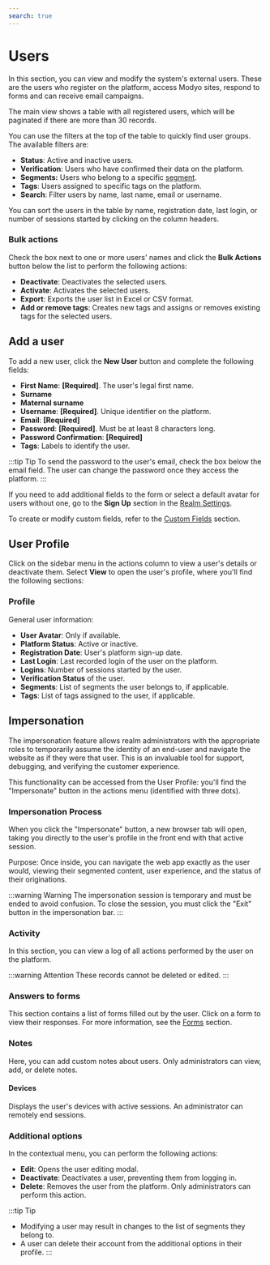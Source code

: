 ```yaml
---
search: true
---
```


# Users

In this section, you can view and modify the system's external users. These are the users who register on the platform, access Modyo sites, respond to forms and can receive email campaigns.

The main view shows a table with all registered users, which will be paginated if there are more than 30 records.

You can use the filters at the top of the table to quickly find user groups. The available filters are:

- **Status**: Active and inactive users.
- **Verification**: Users who have confirmed their data on the platform.
- **Segments:** Users who belong to a specific [segment](/en/platform/customers/segments).
- **Tags**: Users assigned to specific tags on the platform.
- **Search**: Filter users by name, last name, email or username.

You can sort the users in the table by name, registration date, last login, or number of sessions started by clicking on the column headers.

### Bulk actions

Check the box next to one or more users' names and click the **Bulk Actions** button below the list to perform the following actions:

- **Deactivate**: Deactivates the selected users.
- **Activate**: Activates the selected users.
- **Export**: Exports the user list in Excel or CSV format.
- **Add or remove tags**: Creates new tags and assigns or removes existing tags for the selected users.

## Add a user

To add a new user, click the **New User** button and complete the following fields:

- **First Name**: **[Required]**. The user's legal first name.
- **Surname**
- **Maternal surname**
- **Username**: **[Required]**. Unique identifier on the platform.
- **Email**: **[Required]**
- **Password**: **[Required]**. Must be at least 8 characters long.
- **Password Confirmation**: **[Required]**
- **Tags**: Labels to identify the user.

:::tip Tip
To send the password to the user's email, check the box below the email field. The user can change the password once they access the platform.
:::

If you need to add additional fields to the form or select a default avatar for users without one, go to the **Sign Up** section in the [Realm Settings](/en/platform/customers/settings).

To create or modify custom fields, refer to the [Custom Fields](/en/platform/customers/settings#custom-fields) section.

## User Profile

Click on the sidebar menu in the actions column to view a user's details or deactivate them. Select **View** to open the user's profile, where you'll find the following sections:

### Profile

General user information:

- **User Avatar**: Only if available.
- **Platform Status**: Active or inactive.
- **Registration Date**: User's platform sign-up date.
- **Last Login**: Last recorded login of the user on the platform.
- **Logins**: Number of sessions started by the user.
- **Verification Status** of the user.
- **Segments**: List of segments the user belongs to, if applicable.
- **Tags**: List of tags assigned to the user, if applicable.

## Impersonation
The impersonation feature allows realm administrators with the appropriate roles to temporarily assume the identity of an end-user and navigate the website as if they were that user. This is an invaluable tool for support, debugging, and verifying the customer experience.

This functionality can be accessed from the User Profile: you'll find the "Impersonate" button in the actions menu (identified with three dots).

### Impersonation Process
When you click the "Impersonate" button, a new browser tab will open, taking you directly to the user's profile in the front end with that active session.

Purpose: Once inside, you can navigate the web app exactly as the user would, viewing their segmented content, user experience, and the status of their originations.

:::warning Warning
The impersonation session is temporary and must be ended to avoid confusion. To close the session, you must click the "Exit" button in the impersonation bar.
:::

### Activity

In this section, you can view a log of all actions performed by the user on the platform.

:::warning Attention
These records cannot be deleted or edited.
:::

### Answers to forms

This section contains a list of forms filled out by the user. Click on a form to view their responses. For more information, see the [Forms](/en/platform/customers/forms) section.

### Notes

Here, you can add custom notes about users. Only administrators can view, add, or delete notes.

#### Devices

Displays the user's devices with active sessions. An administrator can remotely end sessions.

### Additional options

In the contextual menu, you can perform the following actions:

- **Edit**: Opens the user editing modal.
- **Deactivate**: Deactivates a user, preventing them from logging in.
- **Delete**: Removes the user from the platform. Only administrators can perform this action.

:::tip Tip
- Modifying a user may result in changes to the list of segments they belong to.
- A user can delete their account from the additional options in their profile.
:::
